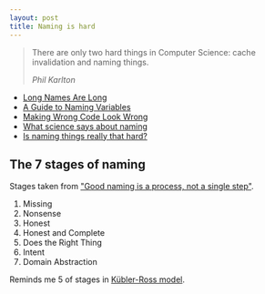 ```yaml
---
layout: post
title: Naming is hard
---
```


<blockquote class="attention-grabber">
    <p>There are only two hard things in Computer Science: cache invalidation and naming things.</p>
    <footer>
        <cite>Phil Karlton</cite>
    </footer>
</blockquote>


- [Long Names Are Long](http://journal.stuffwithstuff.com/2016/06/16/long-names-are-long/)
- [A Guide to Naming Variables](https://a-nickels-worth.blogspot.ru/2016/04/a-guide-to-naming-variables.html)
- [Making Wrong Code Look Wrong](https://www.joelonsoftware.com/2005/05/11/making-wrong-code-look-wrong/)
- [What science says about naming](http://www.felienne.com/archives/5452)
- [Is naming things really that hard?](http://wade.be/development/2017/03/03/naming-things.html)

## The 7 stages of naming

Stages taken from ["Good naming is a process, not a single step"](http://arlobelshee.com/good-naming-is-a-process-not-a-single-step/).

1. Missing
1. Nonsense
1. Honest
1. Honest and Complete
1. Does the Right Thing
1. Intent
1. Domain Abstraction

Reminds me 5 of stages in [Kübler-Ross model](https://en.wikipedia.org/wiki/K%C3%BCbler-Ross_model).
